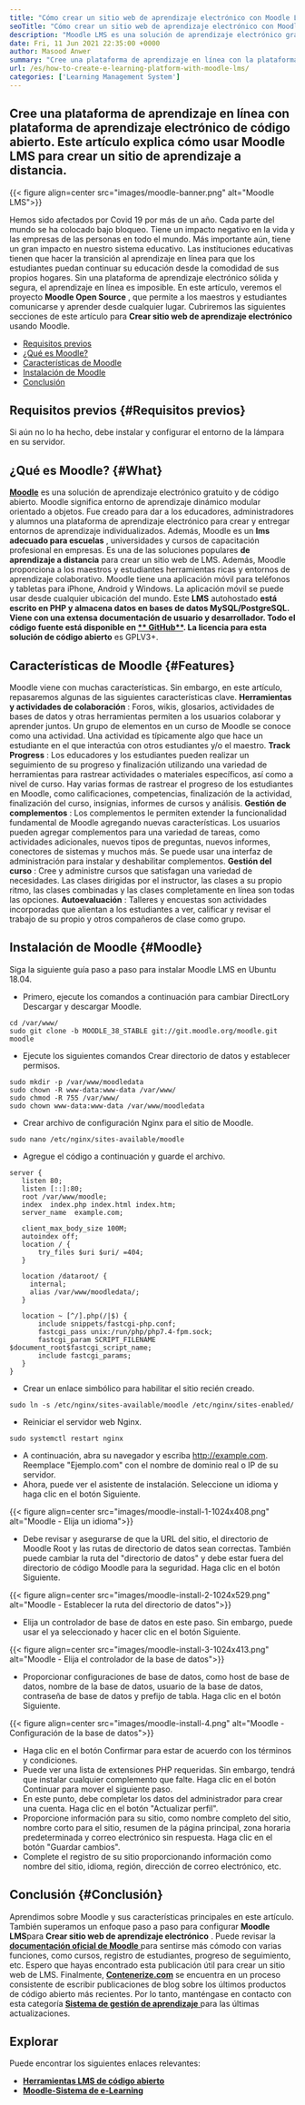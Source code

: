 ```yaml
---
title: "Cómo crear un sitio web de aprendizaje electrónico con Moodle LMS" 
seoTitle: "Cómo crear un sitio web de aprendizaje electrónico con Moodle LMS" 
description: "Moodle LMS es una solución de aprendizaje electrónico gratuito y de código abierto para crear una plataforma de aprendizaje en línea. Echa un vistazo a la guía para familiarizarse con ella." 
date: Fri, 11 Jun 2021 22:35:00 +0000
author: Masood Anwer
summary: "Cree una plataforma de aprendizaje en línea con la plataforma de aprendizaje electrónico de código abierto. Este artículo explica cómo usar Moodle LMS para crear un sitio de aprendizaje a distancia." 
url: /es/how-to-create-e-learning-platform-with-moodle-lms/
categories: ['Learning Management System']
---
```


## Cree una plataforma de aprendizaje en línea con plataforma de aprendizaje electrónico de código abierto. Este artículo explica cómo usar Moodle LMS para crear un sitio de aprendizaje a distancia.

{{< figure align=center src="images/moodle-banner.png" alt="Moodle LMS">}}

Hemos sido afectados por Covid 19 por más de un año. Cada parte del mundo se ha colocado bajo bloqueo. Tiene un impacto negativo en la vida y las empresas de las personas en todo el mundo. Más importante aún, tiene un gran impacto en nuestro sistema educativo. Las instituciones educativas tienen que hacer la transición al aprendizaje en línea para que los estudiantes puedan continuar su educación desde la comodidad de sus propios hogares. Sin una plataforma de aprendizaje electrónico sólida y segura, el aprendizaje en línea es imposible. En este artículo, veremos el proyecto **Moodle Open Source** , que permite a los maestros y estudiantes comunicarse y aprender desde cualquier lugar.
Cubriremos las siguientes secciones de este artículo para **Crear sitio web de aprendizaje electrónico** usando Moodle.
  * [Requisitos previos][1]
  * [¿Qué es Moodle?][2]
  * [Características de Moodle][3]
  * [Instalación de Moodle][4]
  * [Conclusión][5]

## Requisitos previos {#Requisitos previos}

Si aún no lo ha hecho, debe instalar y configurar el entorno de la lámpara en su servidor.

## ¿Qué es Moodle? {#What}

[ **Moodle**][6] es una solución de aprendizaje electrónico gratuito y de código abierto. Moodle significa entorno de aprendizaje dinámico modular orientado a objetos. Fue creado para dar a los educadores, administradores y alumnos una plataforma de aprendizaje electrónico para crear y entregar entornos de aprendizaje individualizados. Además, Moodle es un **lms adecuado para escuelas** , universidades y cursos de capacitación profesional en empresas. Es una de las soluciones populares **de aprendizaje a distancia** para crear un sitio web de LMS. Además, Moodle proporciona a los maestros y estudiantes herramientas ricas y entornos de aprendizaje colaborativo. Moodle tiene una aplicación móvil para teléfonos y tabletas para iPhone, Android y Windows. La aplicación móvil se puede usar desde cualquier ubicación del mundo. Este **LMS** autohostado **está escrito en PHP y almacena datos en bases de datos MySQL/PostgreSQL. Viene con una extensa documentación de usuario y desarrollador. Todo el código fuente está disponible en [** GitHub**][7]. La licencia para esta solución de código abierto** es GPLV3+.

## Características de Moodle {#Features}

Moodle viene con muchas características. Sin embargo, en este artículo, repasaremos algunas de las siguientes características clave.
**Herramientas y actividades de colaboración** : Foros, wikis, glosarios, actividades de bases de datos y otras herramientas permiten a los usuarios colaborar y aprender juntos. Un grupo de elementos en un curso de Moodle se conoce como una actividad. Una actividad es típicamente algo que hace un estudiante en el que interactúa con otros estudiantes y/o el maestro.
**Track Progress** : Los educadores y los estudiantes pueden realizar un seguimiento de su progreso y finalización utilizando una variedad de herramientas para rastrear actividades o materiales específicos, así como a nivel de curso. Hay varias formas de rastrear el progreso de los estudiantes en Moodle, como calificaciones, competencias, finalización de la actividad, finalización del curso, insignias, informes de cursos y análisis.
**Gestión de complementos** : Los complementos le permiten extender la funcionalidad fundamental de Moodle agregando nuevas características. Los usuarios pueden agregar complementos para una variedad de tareas, como actividades adicionales, nuevos tipos de preguntas, nuevos informes, conectores de sistemas y muchos más. Se puede usar una interfaz de administración para instalar y deshabilitar complementos.
**Gestión del curso** : Cree y administre cursos que satisfagan una variedad de necesidades. Las clases dirigidas por el instructor, las clases a su propio ritmo, las clases combinadas y las clases completamente en línea son todas las opciones.
**Autoevaluación** : Talleres y encuestas son actividades incorporadas que alientan a los estudiantes a ver, calificar y revisar el trabajo de su propio y otros compañeros de clase como grupo.

## Instalación de Moodle {#Moodle}

Siga la siguiente guía paso a paso para instalar Moodle LMS en Ubuntu 18.04.
  * Primero, ejecute los comandos a continuación para cambiar DirectLory Descargar y descargar Moodle.
```
cd /var/www/
sudo git clone -b MOODLE_38_STABLE git://git.moodle.org/moodle.git moodle
```
  * Ejecute los siguientes comandos Crear directorio de datos y establecer permisos.
```
sudo mkdir -p /var/www/moodledata
sudo chown -R www-data:www-data /var/www/
sudo chmod -R 755 /var/www/
sudo chown www-data:www-data /var/www/moodledata
```
  * Crear archivo de configuración Nginx para el sitio de Moodle.
```
sudo nano /etc/nginx/sites-available/moodle
```
  * Agregue el código a continuación y guarde el archivo.
```
server {
   listen 80;
   listen [::]:80;
   root /var/www/moodle;
   index  index.php index.html index.htm;
   server_name  example.com;

   client_max_body_size 100M;
   autoindex off;
   location / {
       try_files $uri $uri/ =404;
   }

   location /dataroot/ {
     internal;
     alias /var/www/moodledata/;
   }

   location ~ [^/].php(/|$) {
       include snippets/fastcgi-php.conf;
       fastcgi_pass unix:/run/php/php7.4-fpm.sock;
       fastcgi_param SCRIPT_FILENAME $document_root$fastcgi_script_name;
       include fastcgi_params;
   }
}
```
  * Crear un enlace simbólico para habilitar el sitio recién creado.
```
sudo ln -s /etc/nginx/sites-available/moodle /etc/nginx/sites-enabled/
```
  * Reiniciar el servidor web Nginx.
```
sudo systemctl restart nginx
```
  * A continuación, abra su navegador y escriba http://example.com. Reemplace "Ejemplo.com" con el nombre de dominio real o IP de su servidor.
  * Ahora, puede ver el asistente de instalación. Seleccione un idioma y haga clic en el botón Siguiente.

{{< figure align=center src="images/moodle-install-1-1024x408.png" alt="Moodle - Elija un idioma">}}

  * Debe revisar y asegurarse de que la URL del sitio, el directorio de Moodle Root y las rutas de directorio de datos sean correctas. También puede cambiar la ruta del "directorio de datos" y debe estar fuera del directorio de código Moodle para la seguridad. Haga clic en el botón Siguiente.

{{< figure align=center src="images/moodle-install-2-1024x529.png" alt="Moodle - Establecer la ruta del directorio de datos">}}

  * Elija un controlador de base de datos en este paso. Sin embargo, puede usar el ya seleccionado y hacer clic en el botón Siguiente.

{{< figure align=center src="images/moodle-install-3-1024x413.png" alt="Moodle - Elija el controlador de la base de datos">}}

  * Proporcionar configuraciones de base de datos, como host de base de datos, nombre de la base de datos, usuario de la base de datos, contraseña de base de datos y prefijo de tabla. Haga clic en el botón Siguiente.

{{< figure align=center src="images/moodle-install-4.png" alt="Moodle - Configuración de la base de datos">}}

  * Haga clic en el botón Confirmar para estar de acuerdo con los términos y condiciones.
  * Puede ver una lista de extensiones PHP requeridas. Sin embargo, tendrá que instalar cualquier complemento que falte. Haga clic en el botón Continuar para mover el siguiente paso.
  * En este punto, debe completar los datos del administrador para crear una cuenta. Haga clic en el botón "Actualizar perfil".
  * Proporcione información para su sitio, como nombre completo del sitio, nombre corto para el sitio, resumen de la página principal, zona horaria predeterminada y correo electrónico sin respuesta. Haga clic en el botón "Guardar cambios".
  * Complete el registro de su sitio proporcionando información como nombre del sitio, idioma, región, dirección de correo electrónico, etc.

## Conclusión {#Conclusión}

Aprendimos sobre Moodle y sus características principales en este artículo. También superamos un enfoque paso a paso para configurar **Moodle LMS**para **Crear sitio web de aprendizaje electrónico** . Puede revisar la [**documentación oficial de Moodle** ][8] para sentirse más cómodo con varias funciones, como cursos, registro de estudiantes, progreso de seguimiento, etc. Espero que hayas encontrado esta publicación útil para crear un sitio web de LMS.
Finalmente, [ **Contenerize.com**][9] se encuentra en un proceso consistente de escribir publicaciones de blog sobre los últimos productos de código abierto más recientes. Por lo tanto, manténgase en contacto con esta categoría [**Sistema de gestión de aprendizaje** ][10] para las últimas actualizaciones.

## Explorar
Puede encontrar los siguientes enlaces relevantes:
* [ **Herramientas LMS de código abierto** ][11]
* [ **Moodle-Sistema de e-Learning** ][12]



[1]: #Prerequisites
[2]: #What
[3]: #Features
[4]: #Moodle
[5]: #Conclusion
[6]: https://moodle.org/
[7]: https://github.com/moodle/moodle
[8]: https://docs.moodle.org/
[9]: https://containerize.com
[10]: https://blog.containerize.com/category/learning-management-system/
[11]: https://products.containerize.com/lms/
[12]: https://products.containerize.com/lms/moodle/
